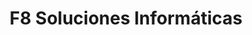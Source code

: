 ---
title: "F8 Soluciones Informáticas"
url: /el-soberbio/f8-soluciones-informaticas/
shop: ordenador
---